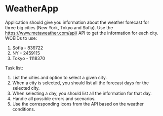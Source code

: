 # WeatherApp

Application should give you information about the weather forecast for three big cities (New York, Tokyo and Sofia).
Use the https://www.metaweather.com/api/ API to get the information for each city.
WOEIDs to use:
1. Sofia -  839722
2. NY - 2459115
3. Tokyo - 1118370
 
Task list:
1. List the cities and option to select a given city.
2. When a city is selected, you should list all the forecast days for the selected city.
3. When selecting a day, you should list all the information for that day.
4. Handle all possible errors and scenarios.
5. Use the corresponding icons from the API based on the weather conditions.
